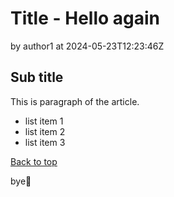 # Title - Hello again

by author1 at 2024-05-23T12:23:46Z

## Sub title

This is paragraph of the article.

- list item 1
- list item 2
- list item 3

[Back to top](http://localhost:3000/)

bye👋
